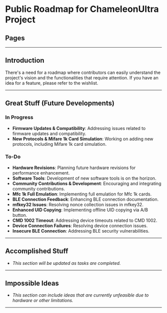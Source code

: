 Public Roadmap for ChameleonUltra Project
=========================================

Pages
-----

* * *

Introduction
------------

There's a need for a roadmap where contributors can easily understand the project's vision and the functionalities that require attention. If you have an idea for a feature, please refer to the wishlist.

* * *

Great Stuff (Future Developments)
---------------------------------

### In Progress

*   **Firmware Updates & Compatibility**: Addressing issues related to firmware updates and compatibility.
*   **New Protocols & Mifare 1k Card Simulation**: Working on adding new protocols, including Mifare 1k card simulation.

### To-Do

*   **Hardware Revisions**: Planning future hardware revisions for performance enhancement.
*   **Software Tools**: Development of new software tools is on the horizon.
*   **Community Contributions & Development**: Encouraging and integrating community contributions.
*   **Mfc 1k Full Emulation**: Implementing full emulation for Mfc 1k cards.
*   **BLE Connection Feedback**: Enhancing BLE connection documentation.
*   **mfkey32 Issues**: Resolving nonce collection issues in mfkey32.
*   **Enhanced UID Copying**: Implementing offline UID copying via A/B button.
*   **CMD 1002 Timeout**: Addressing device timeouts related to CMD 1002.
*   **Device Connection Failures**: Resolving device connection issues.
*   **Insecure BLE Connection**: Addressing BLE security vulnerabilities.

* * *

Accomplished Stuff
------------------

*   _This section will be updated as tasks are completed._

* * *

Impossible Ideas
----------------

*   _This section can include ideas that are currently unfeasible due to hardware or other limitations._

* * *